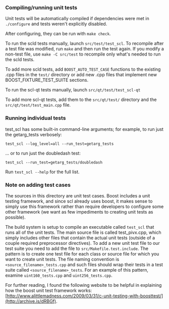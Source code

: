 ### Compiling/running unit tests

Unit tests will be automatically compiled if dependencies were met in `./configure`
and tests weren't explicitly disabled.

After configuring, they can be run with `make check`.

To run the scld tests manually, launch `src/test/test_scl`. To recompile
after a test file was modified, run `make` and then run the test again. If you
modify a non-test file, use `make -C src/test` to recompile only what's needed
to run the scld tests.

To add more scld tests, add `BOOST_AUTO_TEST_CASE` functions to the existing
.cpp files in the `test/` directory or add new .cpp files that
implement new BOOST_FIXTURE_TEST_SUITE sections.

To run the scl-qt tests manually, launch `src/qt/test/test_scl-qt`

To add more scl-qt tests, add them to the `src/qt/test/` directory and
the `src/qt/test/test_main.cpp` file.

### Running individual tests

test_scl has some built-in command-line arguments; for
example, to run just the getarg_tests verbosely:

    test_scl --log_level=all --run_test=getarg_tests

... or to run just the doubledash test:

    test_scl --run_test=getarg_tests/doubledash

Run `test_scl --help` for the full list.

### Note on adding test cases

The sources in this directory are unit test cases.  Boost includes a
unit testing framework, and since scl already uses boost, it makes
sense to simply use this framework rather than require developers to
configure some other framework (we want as few impediments to creating
unit tests as possible).

The build system is setup to compile an executable called `test_scl`
that runs all of the unit tests.  The main source file is called
test_pivx.cpp, which simply includes other files that contain the
actual unit tests (outside of a couple required preprocessor
directives). To add a new unit test file to our test suite you need
to add the file to `src/Makefile.test.include`. The pattern is to
create one test file for each class or source file for which you want
to create unit tests.  The file naming convention is
`<source_filename>_tests.cpp` and such files should wrap their tests
in a test suite called `<source_filename>_tests`.  For an example of
this pattern, examine `uint160_tests.cpp` and `uint256_tests.cpp`.

For further reading, I found the following website to be helpful in
explaining how the boost unit test framework works:
[http://www.alittlemadness.com/2009/03/31/c-unit-testing-with-boosttest/](http://archive.is/dRBGf).

